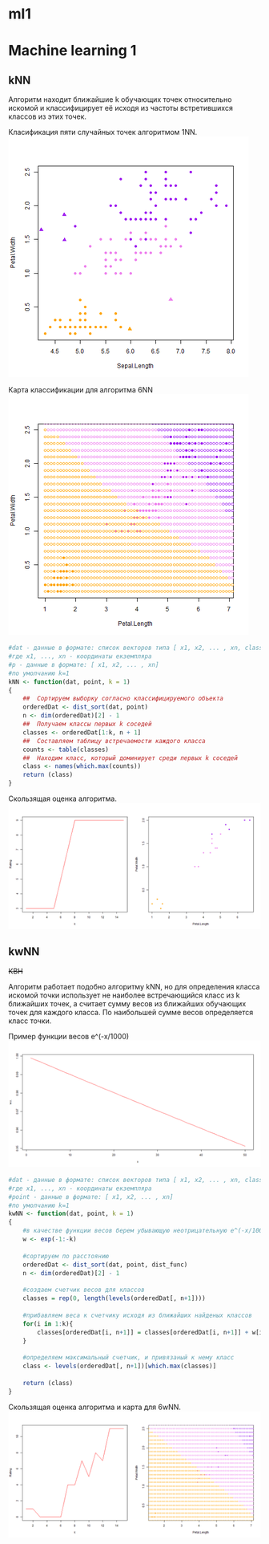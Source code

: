 # ml1
Machine learning 1
====================
kNN
-----------------------------
Алгоритм находит ближайшие k обучающих точек относительно искомой и классифицирует её исходя из частоты встретившихся классов из этих точек.

Класификация пяти случайных точек алгоритмом 1NN.
![1NN - график для 5 точек](1NN_plot.png)

Карта классификации для алгоритма 6NN
![6NN карта](6NN_map_plot.png)

```R
#dat - данные в формате: список векторов типа [ x1, x2, ... , xn, class]
#где x1, ..., xn - координаты екземпляра
#p - данные в формате: [ x1, x2, ... , xn]
#по умолчанию k=1
kNN <- function(dat, point, k = 1)
{
    ##  Сортируем выборку согласно классифицируемого объекта
    orderedDat <- dist_sort(dat, point)
    n <- dim(orderedDat)[2] - 1
    ##  Получаем классы первых k соседей
    classes <- orderedDat[1:k, n + 1]
    ##  Составляем таблицу встречаемости каждого класса
    counts <- table(classes)
    ##  Находим класс, который доминирует среди первых k соседей
    class <- names(which.max(counts))
    return (class)
}
```

Скользящая оценка алгоритма.
![LOO для kNN - оценка для kNN](LOO_kNN_plot.png)

kwNN
-----------------------------------
~~КВН~~

Алгоритм работает подобно алгоритму kNN, но для определения класса искомой точки использует не наиболее встречающийся класс из k ближайших точек, а считает сумму весов из ближайших обучающих точек для каждого класса. По наибольшей сумме весов определяется класс точки.

Пример функции весов e^(-x/1000)
![W(x) function](w_func.png)

```R
#dat - данные в формате: список векторов типа [ x1, x2, ... , xn, class]
#где x1, ..., xn - координаты екземпляра
#point - данные в формате: [ x1, x2, ... , xn]
#по умолчанию k=1
kwNN <- function(dat, point, k = 1)
{
    #в качестве функции весов берем убывающую неотрицательную e^(-x/1000)
    w <- exp(-1:-k)

    #сортируем по расстоянию
    orderedDat <- dist_sort(dat, point, dist_func)
    n <- dim(orderedDat)[2] - 1

    #создаем счетчик весов для классов
    classes = rep(0, length(levels(orderedDat[, n+1])))

    #прибавляем веса к счетчику исходя из ближайших найденых классов
    for(i in 1:k){
        classes[orderedDat[i, n+1]] = classes[orderedDat[i, n+1]] + w[i]
    }

    #определяем максимальный счетчик, и привязаный к нему класс
    class <- levels(orderedDat[, n+1])[which.max(classes)]

    return (class)
}
```

Скользящая оценка алгоритма и карта для 6wNN.
![LOO для kwNN - оценка для kwNN](LOO_kwNN_plot.png)
